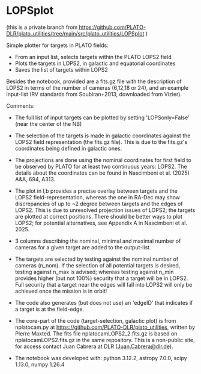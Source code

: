 # LOPSplot
(this is a private branch from https://github.com/PLATO-DLR/plato_utilities/tree/main/src/plato_utilities/LOPSplot )

Simple plotter for targets in PLATO fields: 
- From an input list, selects targets within the PLATO LOPS2 field 
- Plots the targets in LOPS2, in galactic and equatorial coordinates
- Saves the list of targets within LOPS2

Besides the notebook, provided are a fits.gz file with the description of LOPS2 in terms of the number of cameras (6,12,18 or 24), and an example input-list (RV standards from Soubiran+2013, downloaded from Vizier).
 
Comments:
- The full list of input targets can be plotted by setting 'LOPSonly=False' (near the center of the NB)

- The selection of the targets is made in galactic coordinates against the LOPS2 field representation (the fits.gz file). This is due to the fits.gz's coordinates being defined in galactic ones.

- The projections are done using the nominal coordinates for first field to be observed by PLATO for at least two continuous years: LOPS2. The details about the coordinates can be found in Nascimbeni et al. (2025) A&A, 694, A313. 
 
- The plot in l,b provides a precise overlay between targets and the LOPS2 field-representation, whereas the one in RA-Dec may show discrepancies of up to ~2 degree between targets and the edges of LOPS2. This is due to unresolved projection issues of LOPS2; the targets are plotted at correct positions. There should be better ways to plot LOPS2; for potential alternatives, see Appendix A in Nascimbeni et al. 2025.

- 3 columns describing the nominal, minimal and maximal number of cameras for a given target are added to the output-list.
 
- The targets are selected by testing against the nominal number of cameras (n_nom). If the selection of all potential targets is desired, testing against n_max is advised; whereas testing against n_min provides higher (but not 100%) security that a target will be in LOPS2. Full security that a target near the edges will fall into LOPS2 will only be achieved once the mission is in orbit!

- The code also generates (but does not use) an 'edgeID' that indicates if a target is at the field-edge.
 
- The core-part of the code (target-selection, galactic plot) is from nplatocam.py at https://github.com/PLATO-DLR/plato_utilities, written by Pierre Maxted. The fits file nplatocamLOPS2_2.fits.gz is based on nplatocamLOPS2.fits.gz in the same repository. This is a non-public site, for access contact Juan Cabrera at DLR (Juan.Cabrera@dlr.de).

- The notebook was developed with: python 3.12.2, astropy 7.0.0, scipy 1.13.0, numpy 1.26.4 
